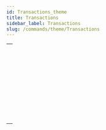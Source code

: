 ```yaml
---
id: Transactions_theme
title: Transactions
sidebar_label: Transactions
slug: /commands/theme/Transactions
---
```



||
|---|
|[<!-- INCLUDE #_command_.Active transaction.Syntax -->](../../commands-legacy/active-transaction.md)<br/>|
|[<!-- INCLUDE #_command_.CANCEL TRANSACTION.Syntax -->](../../commands-legacy/cancel-transaction.md)<br/>|
|[<!-- INCLUDE #_command_.In transaction.Syntax -->](../../commands-legacy/in-transaction.md)<br/>|
|[<!-- INCLUDE #_command_.RESUME TRANSACTION.Syntax -->](../../commands-legacy/resume-transaction.md)<br/>|
|[<!-- INCLUDE #_command_.START TRANSACTION.Syntax -->](../../commands-legacy/start-transaction.md)<br/>|
|[<!-- INCLUDE #_command_.SUSPEND TRANSACTION.Syntax -->](../../commands-legacy/suspend-transaction.md)<br/>|
|[<!-- INCLUDE #_command_.Transaction level.Syntax -->](../../commands-legacy/transaction-level.md)<br/>|
|[<!-- INCLUDE #_command_.VALIDATE TRANSACTION.Syntax -->](../../commands-legacy/validate-transaction.md)<br/>|
